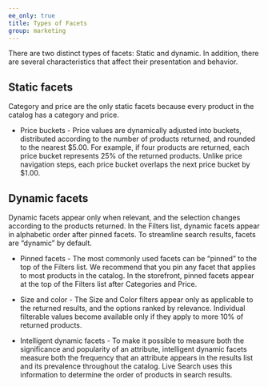 ```yaml
---
ee_only: true
title: Types of Facets
group: marketing
---
```


There are two distinct types of facets: Static and dynamic. In addition, there are several characteristics that affect their presentation and behavior.

## Static facets

Category and price are the only static facets because every product in the catalog has a category and price.

  - Price buckets - Price values are dynamically adjusted into buckets, distributed according to the number of products returned, and rounded to the nearest $5.00. For example, if four products are returned, each price bucket represents 25% of the returned products. Unlike price navigation steps, each price bucket overlaps the next price bucket by $1.00.

## Dynamic facets

Dynamic facets appear only when relevant, and the selection changes according to the products returned. In the Filters list, dynamic facets appear in alphabetic order after pinned facets. To streamline search results, facets are “dynamic” by default.

  - Pinned facets - The most commonly used facets can be “pinned” to the top of the Filters list. We recommend that you pin any facet that applies to most products in the catalog. In the storefront, pinned facets appear at the top of the Filters list after Categories and Price.

  - Size and color - The Size and Color filters appear only as applicable to the returned results, and the options ranked by relevance. Individual filterable values become available only if they apply to more 10% of returned products.

  - Intelligent dynamic facets - To make it possible to measure both the significance and popularity of an attribute, intelligent dynamic facets measure both the frequency that an attribute appears in the results list and its prevalence throughout the catalog. Live Search uses this information to determine the order of products in search results.
